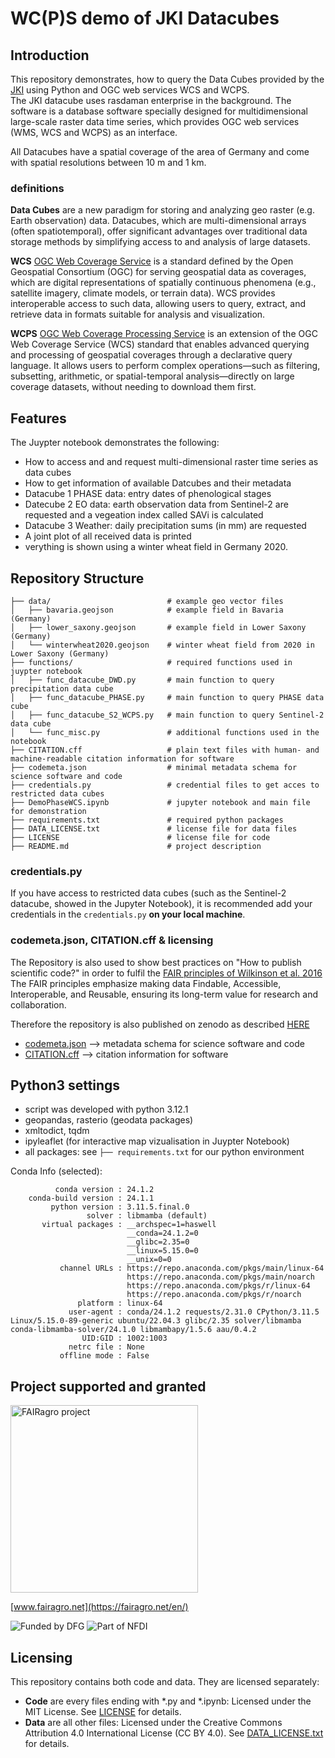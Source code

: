 # WC(P)S demo of JKI Datacubes


## Introduction

This repository demonstrates, how to query the Data Cubes provided by the [JKI](https://www.julius-kuehn.de/en/) using Python and OGC web services WCS and WCPS.  
The JKI datacube uses rasdaman enterprise in the background. The software is a database software specially designed for multidimensional large-scale raster data time series, which provides OGC web services (WMS, WCS and WCPS) as an interface.

All Datacubes have a spatial coverage of the area of Germany and come with spatial resolutions between 10 m and 1 km.

### definitions
**Data Cubes** are a new paradigm for storing and analyzing geo raster (e.g. Earth observation) data. Datacubes, which are multi-dimensional arrays (often spatiotemporal), offer significant advantages over traditional data storage methods by simplifying access to and analysis of large datasets.  

**WCS** [OGC Web Coverage Service](https://www.ogc.org/de/publications/standard/wcs/) is a standard defined by the Open Geospatial Consortium (OGC) for serving geospatial data as coverages, which are digital representations of spatially continuous phenomena (e.g., satellite imagery, climate models, or terrain data). WCS provides interoperable access to such data, allowing users to query, extract, and retrieve data in formats suitable for analysis and visualization.  

**WCPS**   [OGC Web Coverage Processing Service](https://www.ogc.org/publications/standard/wcps/) is an extension of the OGC Web Coverage Service (WCS) standard that enables advanced querying and processing of geospatial coverages through a declarative query language. It allows users to perform complex operations—such as filtering, subsetting, arithmetic, or spatial-temporal analysis—directly on large coverage datasets, without needing to download them first.  

## Features

The Juypter notebook demonstrates the following:

- How to access and and request multi-dimensional raster time series as data cubes
- How to get information of available Datcubes and their metadata
- Datacube 1 PHASE data: entry dates of phenological stages
- Datecube 2 EO data: earth observation data from Sentinel-2 are requested and a vegeation index called SAVi is calculated
- Datacube 3 Weather: daily precipitation sums (in mm) are requested
- A joint plot of all received data is printed
- verything is shown using a winter wheat field in Germany 2020.


## Repository Structure

```plaintext
├── data/                          # example geo vector files
│   ├── bavaria.geojson            # example field in Bavaria (Germany)
│   ├── lower_saxony.geojson       # example field in Lower Saxony (Germany)
│   └── winterwheat2020.geojson    # winter wheat field from 2020 in Lower Saxony (Germany)
├── functions/                     # required functions used in juypter notebook
│   ├── func_datacube_DWD.py       # main function to query precipitation data cube
│   ├── func_datacube_PHASE.py     # main function to query PHASE data cube
│   ├── func_datacube_S2_WCPS.py   # main function to query Sentinel-2 data cube
│   └── func_misc.py               # additional functions used in the notebook
├── CITATION.cff                   # plain text files with human- and machine-readable citation information for software
├── codemeta.json                  # minimal metadata schema for science software and code
├── credentials.py                 # credential files to get acces to restricted data cubes
├── DemoPhaseWCS.ipynb             # jupyter notebook and main file for demonstration
├── requirements.txt               # required python packages
├── DATA_LICENSE.txt               # license file for data files
├── LICENSE                        # license file for code
├── README.md                      # project description
```

### credentials.py

If you have access to restricted data cubes (such as the Sentinel-2 datacube, showed in the Jupyter Notebook), it is recommended add your credentials in the `credentials.py` **on your local machine**.

### codemeta.json, CITATION.cff & licensing

The Repository is also used to show best practices on "How to publish scientific code?" in order to fulfil the [FAIR principles of Wilkinson et al. 2016](https://doi.org/10.1038/sdata.2016.18)
The FAIR principles emphasize making data Findable, Accessible, Interoperable, and Reusable, ensuring its long-term value for research and collaboration.

Therefore the repository is also published on zenodo as described [HERE]()

* [codemeta.json](https://codemeta.github.io/) --> metadata schema for science software and code
* [CITATION.cff](https://citation-file-format.github.io/)  --> citation information for software


## Python3 settings

* script was developed with python 3.12.1
* geopandas, rasterio (geodata packages)
* xmltodict, tqdm
* ipyleaflet (for interactive map vizualisation in Juypter Notebook)
* all packages: see `├── requirements.txt` for our python environment

Conda Info (selected):
```
          conda version : 24.1.2
    conda-build version : 24.1.1
         python version : 3.11.5.final.0
                 solver : libmamba (default)
       virtual packages : __archspec=1=haswell
                          __conda=24.1.2=0
                          __glibc=2.35=0
                          __linux=5.15.0=0
                          __unix=0=0
           channel URLs : https://repo.anaconda.com/pkgs/main/linux-64
                          https://repo.anaconda.com/pkgs/main/noarch
                          https://repo.anaconda.com/pkgs/r/linux-64
                          https://repo.anaconda.com/pkgs/r/noarch
               platform : linux-64
             user-agent : conda/24.1.2 requests/2.31.0 CPython/3.11.5 Linux/5.15.0-89-generic ubuntu/22.04.3 glibc/2.35 solver/libmamba conda-libmamba-solver/24.1.0 libmambapy/1.5.6 aau/0.4.2
                UID:GID : 1002:1003
             netrc file : None
           offline mode : False
```


## Project supported and granted

<a href="https://fairagro.net/en/">
  <img src="https://fairagro.net/wp-content/uploads/2023/12/Fairagro_Logo_mittelachsig_Verlauf.png" alt="FAIRagro project" width="300">
</a>  

[www.fairagro.net](https://fairagro.net/en/)


![Funded by DFG](https://fairagro.net/en/wp-content/uploads/sites/3/2024/03/dfg_logo_schriftzug_blau_foerderung_en.1-300x111.jpg) ![Part of NFDI](https://fairagro.net/en/wp-content/uploads/sites/3/2023/10/nfdi_4c_Wortmarke_Zusatz_quer-Cooperation-01-300x147.png)


## Licensing

This repository contains both code and data. They are licensed separately:

- **Code** are every files ending with *.py and *.ipynb: Licensed under the MIT License. See [LICENSE](LICENSE) for details.
- **Data** are all other files: Licensed under the Creative Commons Attribution 4.0 International License (CC BY 4.0). See [DATA_LICENSE.txt](DATA_LICENSE.txt) for details.